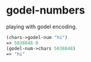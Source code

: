 # godel-numbers 

playing with godel encoding. 

```clojure
(chars->godel-num "hi")
=> 5038848.0
(godel-num->chars 5038848)
=> "hi"
```
